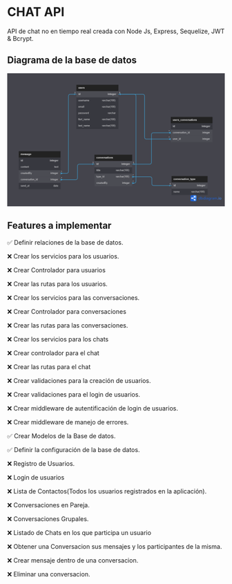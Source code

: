 # CHAT API

API de chat no en tiempo real creada con Node Js, Express, Sequelize, JWT & Bcrypt.

## Diagrama de la base de datos

![DB](./public/Chat_api_db.png)

## Features a implementar

✅ Definir relaciones de la base de datos.

❌ Crear los servicios para los usuarios.

❌ Crear Controlador para usuarios

❌ Crear las rutas para los usuarios.

❌ Crear los servicios para las conversaciones.

❌ Crear Controlador para conversaciones

❌ Crear las rutas para las conversaciones.

❌ Crear los servicios para los chats

❌ Crear controlador para el chat

❌ Crear las rutas para el chat

❌ Crear validaciones para la creación de usuarios.

❌ Crear validaciones para el login de usuarios.

❌ Crear middleware de autentificación de login de usuarios.

❌ Crear middleware de manejo de errores.

✅ Crear Modelos de la Base de datos.

✅ Definir la configuración de la base de datos.

❌ Registro de Usuarios.

❌ Login de usuarios

❌ Lista de Contactos(Todos los usuarios registrados en la aplicación).

❌ Conversaciones en Pareja.

❌ Conversaciones Grupales.

❌ Listado de Chats en los que participa un usuario

❌ Obtener una Conversacion sus mensajes y los participantes de la misma.

❌ Crear mensaje dentro de una conversacion.

❌ Eliminar una conversacion.
